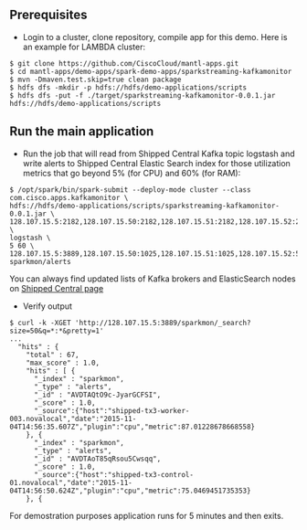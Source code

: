 ## Prerequisites

* Login to a cluster, clone repository, compile app for this demo. Here is an example for LAMBDA cluster:

```
$ git clone https://github.com/CiscoCloud/mantl-apps.git
$ cd mantl-apps/demo-apps/spark-demo-apps/sparkstreaming-kafkamonitor
$ mvn -Dmaven.test.skip=true clean package
$ hdfs dfs -mkdir -p hdfs://hdfs/demo-applications/scripts
$ hdfs dfs -put -f ./target/sparkstreaming-kafkamonitor-0.0.1.jar hdfs://hdfs/demo-applications/scripts
```

## Run the main application

* Run the job that will read from Shipped Central Kafka topic logstash and write alerts to Shipped Central Elastic Search index for those utilization metrics that go beyond 5% (for CPU) and 60% (for RAM):
```
$ /opt/spark/bin/spark-submit --deploy-mode cluster --class com.cisco.apps.kafkamonitor \
hdfs://hdfs/demo-applications/scripts/sparkstreaming-kafkamonitor-0.0.1.jar \
128.107.15.5:2182,128.107.15.50:2182,128.107.15.51:2182,128.107.15.52:2182,128.107.15.53:2182,128.107.15.54:2182,128.107.15.55:2182 \
logstash \
5 60 \
128.107.15.5:3889,128.107.15.50:1025,128.107.15.51:1025,128.107.15.52:5052,128.107.15.53:3889,128.107.15.54:1025,128.107.15.55:3889 sparkmon/alerts
```

You can always find updated lists of Kafka brokers and ElasticSearch nodes on [Shipped Central page](https://github.com/CiscoCloud/ShippedAnalytics)

* Verify output

```
$ curl -k -XGET 'http://128.107.15.5:3889/sparkmon/_search?size=50&q=*:*&pretty=1'
...
  "hits" : {
    "total" : 67,
    "max_score" : 1.0,
    "hits" : [ {
      "_index" : "sparkmon",
      "_type" : "alerts",
      "_id" : "AVDTAQtO9c-JyarGCFSI",
      "_score" : 1.0,
      "_source":{"host":"shipped-tx3-worker-003.novalocal","date":"2015-11-04T14:56:35.607Z","plugin":"cpu","metric":87.01228678668558}
    }, {
      "_index" : "sparkmon",
      "_type" : "alerts",
      "_id" : "AVDTAoT85qRsou5Cwsqq",
      "_score" : 1.0,
      "_source":{"host":"shipped-tx3-control-01.novalocal","date":"2015-11-04T14:56:50.624Z","plugin":"cpu","metric":75.0469451735353}
    }, {

```


For demostration purposes application runs for 5 minutes and then exits.
